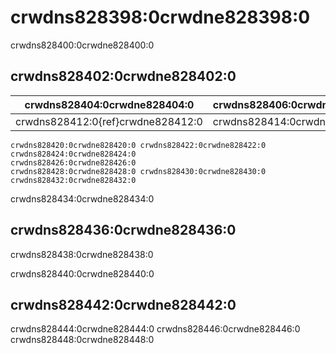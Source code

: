 # crwdns828398:0crwdne828398:0

crwdns828400:0crwdne828400:0
## crwdns828402:0crwdne828402:0

| crwdns828404:0crwdne828404:0      | crwdns828406:0crwdne828406:0 | crwdns828408:0crwdne828408:0 | crwdns828410:0crwdne828410:0 |
| --------------------------------- | ---------------------------- | ---------------------------- | ---------------------------- |
| crwdns828412:0{ref}crwdne828412:0 | crwdns828414:0crwdne828414:0 | crwdns828416:0crwdne828416:0 | crwdns828418:0crwdne828418:0 |

```{figure} ../figures/theturingway-acknowledgement.jpg
crwdns828420:0crwdne828420:0 crwdns828422:0crwdne828422:0 crwdns828424:0crwdne828424:0
crwdns828426:0crwdne828426:0
crwdns828428:0crwdne828428:0 crwdns828430:0crwdne828430:0 crwdns828432:0crwdne828432:0
```

crwdns828434:0crwdne828434:0
## crwdns828436:0crwdne828436:0
crwdns828438:0crwdne828438:0

crwdns828440:0crwdne828440:0
## crwdns828442:0crwdne828442:0
crwdns828444:0crwdne828444:0 crwdns828446:0crwdne828446:0 crwdns828448:0crwdne828448:0
